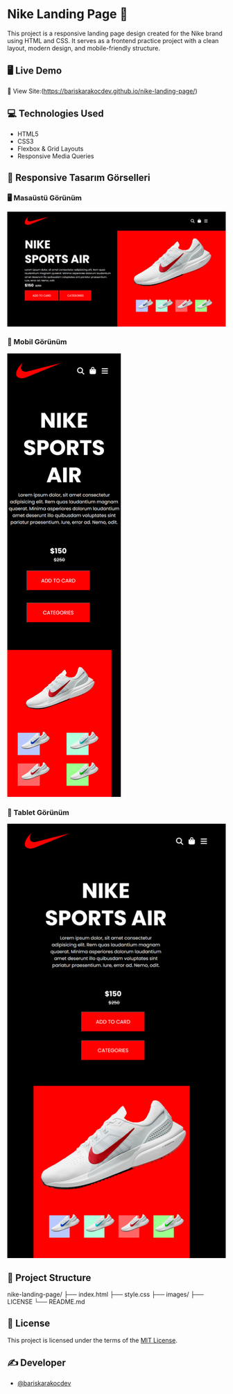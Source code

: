 # Nike Landing Page 👟

This project is a responsive landing page design created for the Nike brand using HTML and CSS. It serves as a frontend practice project with a clean layout, modern design, and mobile-friendly structure.

## 🖥️ Live Demo

🔗 View Site:(https://bariskarakocdev.github.io/nike-landing-page/)

## 💻 Technologies Used

- HTML5
- CSS3
- Flexbox & Grid Layouts
- Responsive Media Queries

## 📱 Responsive Tasarım Görselleri

### 🖥️ Masaüstü Görünüm
![desktop](./screenshots/desktop.png)

### 📱 Mobil Görünüm
![mobile](./screenshots/mobile.png)

### 📲 Tablet Görünüm
![tablet](./screenshots/tablet.png)

## 📁 Project Structure

nike-landing-page/
├── index.html
├── style.css
├── images/
├── LICENSE
└── README.md


## 📝 License

This project is licensed under the terms of the [MIT License](./LICENSE).

## ✍️ Developer

- [@bariskarakocdev](https://github.com/bariskarakocdev)


